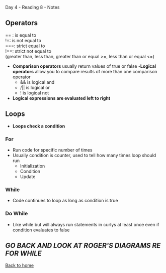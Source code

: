 Day 4 - Reading 8 - Notes

## Operators

== : is equal to <br>
!=: is not equal to <br>
===: strict equal to <br>
!==: strict not equal to <br>
 (greater than, less than, greater than or equal >=, less than or equal <=)

- **Comparison operators** usually return values of true or false
-**Logical operators** allow you to compare results of more than one comparison operator
    - && is logical and
    - /|| is logical or
    - ! is logical not
- **Logical expressions are evaluated left to right**

## Loops

- **Loops check a condition**
### For
- Run code for specific number of times
- Usually condition is counter, used to tell how many times loop should run
    - Initialization
    - Condition
    - Update

### While
- Code continues to loop as long as condition is true

### Do While
- Like while but will always run statements in curlys at least once even if condition evaluates to false

## *GO BACK AND LOOK AT ROGER'S DIAGRAMS RE FOR WHILE*




[Back to home](README.md)